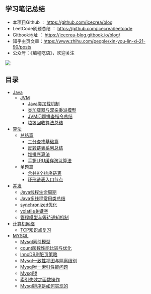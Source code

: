 
## 学习笔记总结

- 本项目Github ： https://github.com/icecrea/blog  
- LeetCode刷题总结 ： https://github.com/icecrea/leetcode  
- Gitbook地址 ： https://icecrea-blog.gitbook.io/blog/
- 知乎主页文章：https://www.zhihu.com/people/xin-you-lin-xi-21-90/posts
- 公众号：《编程呓语》，欢迎关注

![](https://icecrea-blog-1300414836.cos.ap-beijing.myqcloud.com/公众号.jpg)


## 目录

* [Java]()
    * [JVM]()
      * [Java类加载机制](Java/JVM/Java类加载机制.md)
      * [类加载器与双亲委派模型](Java/JVM/类加载器.md)
      * [JVM问题排查指令总结](Java/JVM/JVM问题排查指令总结.md)
      * [垃圾回收算法总结](Java/JVM/垃圾回收算法总结.md)
* [算法](算法/README.md)
    * [总结篇]()
      * [二分查找基础篇](算法/总结篇/二分查找基础篇.md)
      * [反转链表系列总结](算法/总结篇/反转链表系列总结.md)
      * [堆排序算法](算法/总结篇/堆排序算法总结.md)
      * [手撕LRU缓存淘汰算法](算法/总结篇/手撕LRU缓存淘汰算法.md)
    * [单题篇]()
      * [合并K个排序链表](算法/单题篇/合并K个排序链表.md)
      * [环形链表入口节点](算法/单题篇/环形链表入口节点.md)
* [并发]()
    * [Java线程生命周期](Java/并发/Java线程生命周期.md)
    * [Java多线程常用类总结](Java/并发/Java多线程常用类总结.md)
    * [synchronized优化](Java/并发/synchronized优化.md)
    * [volatile关键字](Java/并发/volatile关键字.md)
    * [管程模型与等待通知机制](Java/并发/管程模型与等待通知机制.md)
* [计算机网络]()
    * [TCP知识点复习](计算机网络/TCP知识点.md)
* [MYSQL]()
    * [Mysql索引模型](MYSQL/Mysql索引.md)
    * [count函数性能比较与优化](MYSQL/count函数性能比较与优化.md)
    * [InnoDB刷脏页策略](MYSQL/InnoDB刷脏页策略.md)
    * [Mysql一致性视图与隔离级别](MYSQL/Mysql一致性视图.md)
    * [Mysql唯一索引性能问题](MYSQL/Mysql唯一索引性能问题.md)
    * [Mysql锁](MYSQL/Mysql锁.md)
    * [索引失效之函数操作](MYSQL/索引失效之函数操作.md)
    * [Mysql排序是如何实现的](MYSQL/Mysql排序是如何实现的.md)